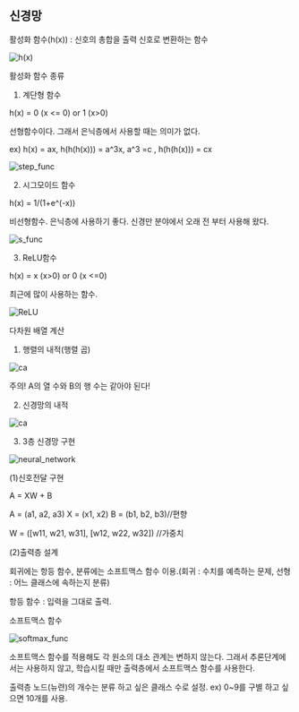 ## 신경망

활성화 함수(h(x)) : 신호의 총합을 출력 신호로 변환하는 함수

![h(x)](https://github.com/Danden1/deep_learning_study/blob/master/neural_network/img/1.png)

활성화 함수 종류

1. 계단형 함수

h(x) = 0 (x <= 0)  or 1 (x>0)

선형함수이다. 그래서 은닉층에서 사용할 때는 의미가 없다.

ex) h(x) = ax,  h(h(h(x))) = a^3x, a^3 =c , h(h(h(x))) = cx

![step_func](https://github.com/Danden1/deep_learning_study/blob/master/neural_network/img/2.png)


2. 시그모이드 함수

h(x) = 1/(1+e^(-x))

비선형함수. 은닉층에 사용하기 좋다. 신경만 분야에서 오래 전 부터 사용해 왔다.

![s_func](https://github.com/Danden1/deep_learning_study/blob/master/neural_network/img/3.png)

3. ReLU함수

h(x) = x (x>0) or 0 (x <=0)

최근에 많이 사용하는 함수.

![ReLU](https://github.com/Danden1/deep_learning_study/blob/master/neural_network/img/4.png)




다차원 배열 계산

1. 행렬의 내적(행렬 곱)

![ca](https://github.com/Danden1/deep_learning_study/blob/master/neural_network/img/5.png)

주의! A의 열 수와 B의 행 수는 같아야 된다!

2. 신경망의 내적

![ca](https://github.com/Danden1/deep_learning_study/blob/master/neural_network/img/6.png)

3. 3층 신경망 구현

![neural_network](https://github.com/Danden1/deep_learning_study/blob/master/neural_network/img/7.png)

(1)신호전달 구현

A = XW + B

A = (a1, a2, a3)  X = (x1, x2)  B = (b1, b2, b3)//편향

W = ([w11, w21, w31], [w12, w22, w32]) //가중치

(2)출력층 설계

회귀에는 항등 함수, 분류에는 소프트맥스 함수 이용.(회귀 : 수치를 예측하는 문제, 선형 : 어느 클래스에 속하는지 분류)

항등 함수 : 입력을 그대로 출력.



소프트맥스 함수

![softmax_func](https://github.com/Danden1/deep_learning_study/blob/master/neural_network/img/8.png)

소프트맥스 함수를 적용해도 각 원소의 대소 관계는 변하지 않는다. 그래서 추론단계에서는 사용하지 않고, 학습시킬 때만 출력층에서 소프트맥스 함수를 사용한다.

출력층 노드(뉴련)의 개수는 분류 하고 싶은 클래스 수로 설정. ex) 0~9를 구별 하고 싶으면 10개를 사용.
